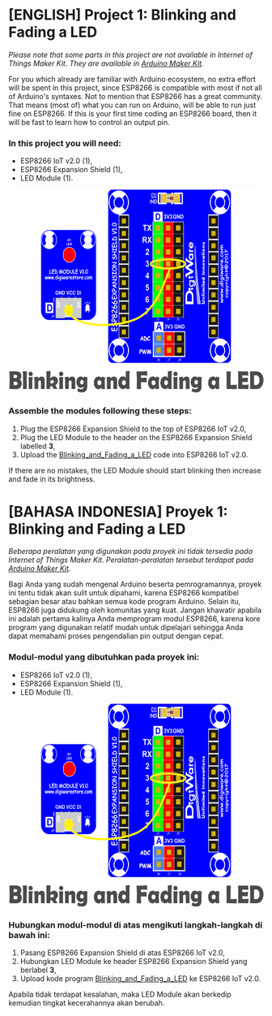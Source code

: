 # [ENGLISH] Project 1: Blinking and Fading a LED
*Please note that some parts in this project are not available in Internet of Things Maker Kit. They are available in [Arduino Maker Kit](https://github.com/userdw/Arduino_Maker_Kit).*

For you which already are familiar with Arduino ecosystem, no extra effort will be spent in this project, since ESP8266 is compatible with most if not all of Arduino's syntaxes. Not to mention that ESP8266 has a great community. That means (most of) what you can run on Arduino, will be able to run just fine on ESP8266. If this is your first time coding an ESP8266 board, then it will be fast to learn how to control an output pin.

### In this project you will need:
* ESP8266 IoT v2.0 (1),
* ESP8266 Expansion Shield (1),
* LED Module (1).

<img src="/images/01_blinking_and_fading_led.png" height="400">

### Assemble the modules following these steps:
1. Plug the ESP8266 Expansion Shield to the top of ESP8266 IoT v2.0,
2. Plug the LED Module to the header on the ESP8266 Expansion Shield labelled **3**,
3. Upload the [Blinking_and_Fading_a_LED](/01_Blinking_and_Fading_a_LED/Blinking_and_Fading_a_LED) code into ESP8266 IoT v2.0.

If there are no mistakes, the LED Module should start blinking then increase and fade in its brightness.

# [BAHASA INDONESIA] Proyek 1: Blinking and Fading a LED
*Beberapa peralatan yang digunakan pada proyek ini tidak tersedia pada Internet of Things Maker Kit. Peralatan-peralatan tersebut terdapat pada [Arduino Maker Kit](https://github.com/userdw/Arduino_Maker_Kit).*

Bagi Anda yang sudah mengenal Arduino beserta pemrogramannya, proyek ini tentu tidak akan sulit untuk dipahami, karena ESP8266 kompatibel sebagian besar atau bahkan semua kode program Arduino. Selain itu, ESP8266 juga didukung oleh komunitas yang kuat. Jangan khawatir apabila ini adalah pertama kalinya Anda memprogram modul ESP8266, karena kore program yang digunakan relatif mudah untuk dipelajari sehingga Anda dapat memahami proses pengendalian pin output dengan cepat.

### Modul-modul yang dibutuhkan pada proyek ini:
* ESP8266 IoT v2.0 (1),
* ESP8266 Expansion Shield (1),
* LED Module (1).

<img src="/images/01_blinking_and_fading_led.png" height="400">

### Hubungkan modul-modul di atas mengikuti langkah-langkah di bawah ini:
1. Pasang ESP8266 Expansion Shield di atas ESP8266 IoT v2.0,
2. Hubungkan LED Module ke header ESP8266 Expansion Shield yang berlabel **3**,
3. Upload kode program [Blinking_and_Fading_a_LED](/01_Blinking_and_Fading_a_LED/Blinking_and_Fading_a_LED) ke ESP8266 IoT v2.0.

Apabila tidak terdapat kesalahan, maka LED Module akan berkedip kemudian tingkat kecerahannya akan berubah.
